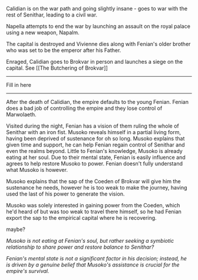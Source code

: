 Calidian is on the war path and going slightly insane - goes to war with the rest of Senithar, leading to a civil war.

Napella attempts to end the war by launching an assault on the royal palace using a new weapon, Napalm.

The capital is destroyed and Vivienne dies along with Fenian's older brother who was set to be the emperor after his Father.

Enraged, Calidian goes to Brokvar in person and launches a siege on the capital. See [[The Butchering of Brokvar]]

---

Fill in here

---

After the death of Calidian, the empire defaults to the young Fenian. Fenian does a bad job of controlling the empire and they lose control of Marwolaeth.

Visited during the night, Fenian has a vision of them ruling the whole of Senithar with an iron fist. Musoko reveals himself in a partial living form, having been deprived of sustenance for oh so long. Musoko explains that given time and support, he can help Fenian regain control of Senithar and even the realms beyond. Little to Fenian's knowledge, Musoko is already eating at her soul. Due to their mental state, Fenian is easily influence and agrees to help restore Musoko to power. Fenian doesn't fully understand what Musoko is however. 

Musoko explains that the sap of the Coeden of Brokvar will give him the sustenance he needs, however he is too weak to make the journey, having used the last of his power to generate the vision.

Musoko was solely interested in gaining power from the Coeden, which he'd heard of but was too weak to travel there himself, so he had Fenian export the sap to the empirical capital where he is recovering.  


maybe?

*Musoko is not eating at Fenian's soul, but rather seeking a symbiotic relationship to share power and restore balance to Senithar?*

*Fenian's mental state is not a significant factor in his decision; instead, he is driven by a genuine belief that Musoko's assistance is crucial for the empire's survival.*

